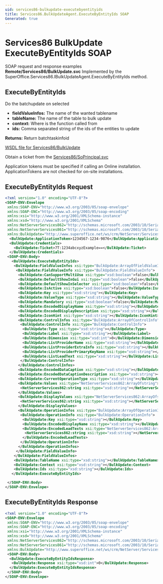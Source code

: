 ```yaml
---
uid: services86-bulkupdate-executebyentityids
title: Services86.BulkUpdateAgent.ExecuteByEntityIds SOAP
Generated: true
---
```


# Services86 BulkUpdate ExecuteByEntityIds SOAP

SOAP request and response examples **Remote/Services86/BulkUpdate.svc**
Implemented by the <see cref="M:SuperOffice.Services86.IBulkUpdateAgent.ExecuteByEntityIds">SuperOffice.Services86.IBulkUpdateAgent.ExecuteByEntityIds</see> method.

## ExecuteByEntityIds

Do the batchupdate on selected

* **fieldValueInfos:** The name of the wanted tablename
* **tableName:** The name of the table to bulk update
* **context:** Where is the function called from
* **ids:** Comma separated string of the ids of the entities to update

**Returns:** Return batchtaskinfoid


[WSDL file for Services86/BulkUpdate](../Services86-BulkUpdate.md)

Obtain a ticket from the [Services86/SoPrincipal.svc](../SoPrincipal/SoPrincipal.md)

Application tokens must be specified if calling an Online installation. ApplicationTokens are not checked for on-site installations.

## ExecuteByEntityIds Request

```xml
<?xml version="1.0" encoding="UTF-8"?>
<SOAP-ENV:Envelope
 xmlns:SOAP-ENV="http://www.w3.org/2003/05/soap-envelope"
 xmlns:SOAP-ENC="http://www.w3.org/2003/05/soap-encoding"
 xmlns:xsi="http://www.w3.org/2001/XMLSchema-instance"
 xmlns:xsd="http://www.w3.org/2001/XMLSchema"
 xmlns:NetServerServices862="http://schemas.microsoft.com/2003/10/Serialization/Arrays"
 xmlns:NetServerServices861="http://schemas.microsoft.com/2003/10/Serialization/"
 xmlns:BulkUpdate="http://www.superoffice.net/ws/crm/NetServer/Services86">
  <BulkUpdate:ApplicationToken>1234567-1234-9876</BulkUpdate:ApplicationToken>
  <BulkUpdate:Credentials>
    <BulkUpdate:Ticket>7T:1234abcxyzExample==</BulkUpdate:Ticket>
  </BulkUpdate:Credentials>
 <SOAP-ENV:Body>
   <BulkUpdate:ExecuteByEntityIds>
    <BulkUpdate:FieldValueInfos xsi:type="BulkUpdate:ArrayOfFieldValueInfo">
     <BulkUpdate:FieldValueInfo xsi:type="BulkUpdate:FieldValueInfo">
      <BulkUpdate:CanSupportMultiUse xsi:type="xsd:boolean">false</BulkUpdate:CanSupportMultiUse>
      <BulkUpdate:DefaultShowInGui xsi:type="xsd:boolean">false</BulkUpdate:DefaultShowInGui>
      <BulkUpdate:DefaultShowInSelector xsi:type="xsd:boolean">false</BulkUpdate:DefaultShowInSelector>
      <BulkUpdate:IsActive xsi:type="xsd:boolean">false</BulkUpdate:IsActive>
      <BulkUpdate:Key xsi:type="xsd:string"></BulkUpdate:Key>
      <BulkUpdate:ValueType xsi:type="xsd:string"></BulkUpdate:ValueType>
      <BulkUpdate:Mandatory xsi:type="xsd:boolean">false</BulkUpdate:Mandatory>
      <BulkUpdate:EncodedDisplayName xsi:type="xsd:string"></BulkUpdate:EncodedDisplayName>
      <BulkUpdate:EncodedDisplayDescription xsi:type="xsd:string"></BulkUpdate:EncodedDisplayDescription>
      <BulkUpdate:IconHint xsi:type="xsd:string"></BulkUpdate:IconHint>
      <BulkUpdate:ControlInfos xsi:type="BulkUpdate:ArrayOfControlInfo">
       <BulkUpdate:ControlInfo xsi:type="BulkUpdate:ControlInfo">
        <BulkUpdate:Type xsi:type="xsd:string"></BulkUpdate:Type>
        <BulkUpdate:Label xsi:type="xsd:string"></BulkUpdate:Label>
        <BulkUpdate:Dimension xsi:type="xsd:int">0</BulkUpdate:Dimension>
        <BulkUpdate:ListProviderName xsi:type="xsd:string"></BulkUpdate:ListProviderName>
        <BulkUpdate:ListProviderExtraInfo xsi:type="xsd:string"></BulkUpdate:ListProviderExtraInfo>
        <BulkUpdate:ListProviderPrimaryKeyName xsi:type="xsd:string"></BulkUpdate:ListProviderPrimaryKeyName>
        <BulkUpdate:ListLeadText xsi:type="xsd:string"></BulkUpdate:ListLeadText>
       </BulkUpdate:ControlInfo>
      </BulkUpdate:ControlInfos>
      <BulkUpdate:EncodedDataCaption xsi:type="xsd:string"></BulkUpdate:EncodedDataCaption>
      <BulkUpdate:EncodedDataCaptionDescription xsi:type="xsd:string"></BulkUpdate:EncodedDataCaptionDescription>
      <BulkUpdate:CurrentOperationType xsi:type="xsd:string"></BulkUpdate:CurrentOperationType>
      <BulkUpdate:Values xsi:type="NetServerServices862:ArrayOfstring">
       <NetServerServices862:string xsi:type="xsd:string"></NetServerServices862:string>
      </BulkUpdate:Values>
      <BulkUpdate:DisplayValues xsi:type="NetServerServices862:ArrayOfstring">
       <NetServerServices862:string xsi:type="xsd:string"></NetServerServices862:string>
      </BulkUpdate:DisplayValues>
      <BulkUpdate:OperationInfos xsi:type="BulkUpdate:ArrayOfOperationInfo">
       <BulkUpdate:OperationInfo xsi:type="BulkUpdate:OperationInfo">
        <BulkUpdate:Key xsi:type="xsd:string"></BulkUpdate:Key>
        <BulkUpdate:EncodedDisplayName xsi:type="xsd:string"></BulkUpdate:EncodedDisplayName>
        <BulkUpdate:EncodedLeadTexts xsi:type="NetServerServices862:ArrayOfstring">
         <NetServerServices862:string xsi:type="xsd:string"></NetServerServices862:string>
        </BulkUpdate:EncodedLeadTexts>
       </BulkUpdate:OperationInfo>
      </BulkUpdate:OperationInfos>
     </BulkUpdate:FieldValueInfo>
    </BulkUpdate:FieldValueInfos>
    <BulkUpdate:TableName xsi:type="xsd:string"></BulkUpdate:TableName>
    <BulkUpdate:Context xsi:type="xsd:string"></BulkUpdate:Context>
    <BulkUpdate:Ids xsi:type="xsd:string"></BulkUpdate:Ids>
   </BulkUpdate:ExecuteByEntityIds>

 </SOAP-ENV:Body>
</SOAP-ENV:Envelope>

```


## ExecuteByEntityIds Response

```xml
<?xml version="1.0" encoding="UTF-8"?>
<SOAP-ENV:Envelope
 xmlns:SOAP-ENV="http://www.w3.org/2003/05/soap-envelope"
 xmlns:SOAP-ENC="http://www.w3.org/2003/05/soap-encoding"
 xmlns:xsi="http://www.w3.org/2001/XMLSchema-instance"
 xmlns:xsd="http://www.w3.org/2001/XMLSchema"
 xmlns:NetServerServices862="http://schemas.microsoft.com/2003/10/Serialization/Arrays"
 xmlns:NetServerServices861="http://schemas.microsoft.com/2003/10/Serialization/"
 xmlns:BulkUpdate="http://www.superoffice.net/ws/crm/NetServer/Services86">
 <SOAP-ENV:Body>
  <BulkUpdate:ExecuteByEntityIdsResponse>
   <BulkUpdate:Response xsi:type="xsd:int">0</BulkUpdate:Response>
  </BulkUpdate:ExecuteByEntityIdsResponse>
 </SOAP-ENV:Body>
</SOAP-ENV:Envelope>

```

